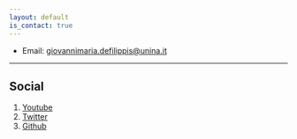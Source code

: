 ```yaml
---
layout: default
is_contact: true
---
```


* Email: [giovannimaria.defilippis@unina.it](giovannimaria.defilippis@unina.it)

<!--
* Phone: [+91-123123](tel:+91-123123)

---

## Mailing Address

> 221B, Baker Street
>
> London
>
> United Kingdom
-->
---

## Social

1. [Youtube](https://www.youtube.com/@JohnDef64)
2. [Twitter](#)
3. [Github](#)
